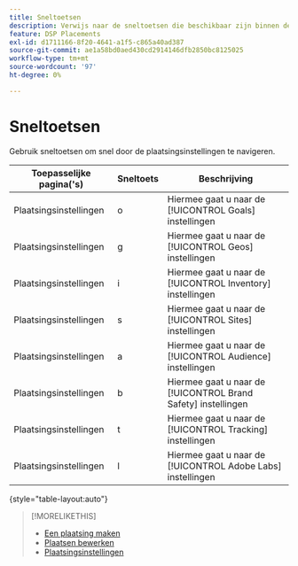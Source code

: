 ```yaml
---
title: Sneltoetsen
description: Verwijs naar de sneltoetsen die beschikbaar zijn binnen de plaatsingsinstellingen.
feature: DSP Placements
exl-id: d1711166-8f20-4641-a1f5-c865a40ad387
source-git-commit: ae1a58bd0aed430cd2914146dfb2850bc8125025
workflow-type: tm+mt
source-wordcount: '97'
ht-degree: 0%

---
```


# Sneltoetsen

Gebruik sneltoetsen om snel door de plaatsingsinstellingen te navigeren<!-- and to create ads and placements -->.

| Toepasselijke pagina(&#39;s) | Sneltoets | Beschrijving |
| ---------------| ----------- | ---------------------- |
| Plaatsingsinstellingen | o | Hiermee gaat u naar de [!UICONTROL Goals] instellingen |
| Plaatsingsinstellingen | g | Hiermee gaat u naar de [!UICONTROL Geos] instellingen |
| Plaatsingsinstellingen | i | Hiermee gaat u naar de [!UICONTROL Inventory] instellingen |
| Plaatsingsinstellingen | s | Hiermee gaat u naar de [!UICONTROL Sites] instellingen |
| Plaatsingsinstellingen | a | Hiermee gaat u naar de [!UICONTROL Audience] instellingen |
| Plaatsingsinstellingen | b | Hiermee gaat u naar de [!UICONTROL Brand Safety] instellingen |
| Plaatsingsinstellingen | t | Hiermee gaat u naar de [!UICONTROL Tracking] instellingen |
| Plaatsingsinstellingen | l | Hiermee gaat u naar de [!UICONTROL Adobe Labs] instellingen |

{style="table-layout:auto"}

<!-- | Legacy placement settings | npv | Lets you create a new video placement | -->
<!-- | Legacy placement settings | npd | Lets you create a new display placement | -->
<!-- | Legacy placement settings | nav | Lets you create a new video ad | -->
<!-- | Legacy placement settings | nad | Lets you create a new display ad| -->

>[!MORELIKETHIS]
>
>* [Een plaatsing maken](/help/dsp/campaign-management/placements/placement-create.md)
>* [Plaatsen bewerken](/help/dsp/campaign-management/placements/placement-edit.md)
>* [Plaatsingsinstellingen](/help/dsp/campaign-management/placements/placement-settings.md)

